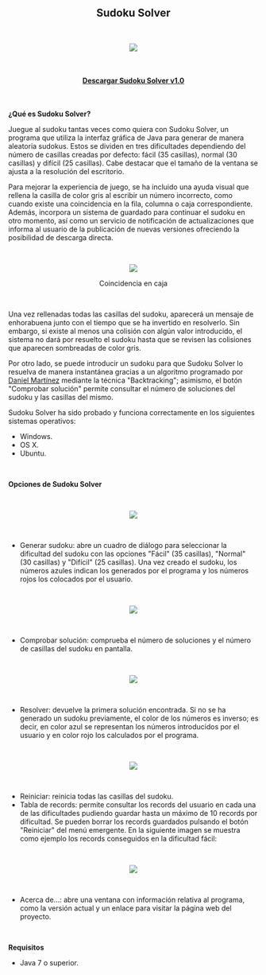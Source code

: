 **<div align="center">Sudoku Solver</div>**
-------------

<br/>

<p align="center"><img src="https://git.ujacraft.es/h02marmc/interfaz_sudokuBT/uploads/871afb28b48ec967f711c121f5487d6c/sudokuportada.jpg"></p>

<br/>
<h4><div align="center">
<a href="https://git.ujacraft.es/h02marmc/interfaz_sudokuBT/raw/master/Sudoku%20Solver.jar"><b>Descargar Sudoku Solver v1.0</b></a></div></h4>

<br/>

**¿Qué es Sudoku Solver?**

Juegue al sudoku tantas veces como quiera con Sudoku Solver, un programa que utiliza la interfaz gráfica de Java para generar de manera aleatoria sudokus. Estos se dividen en tres dificultades dependiendo del número de casillas creadas por defecto: fácil (35 casillas), normal (30 casillas) y difícil (25 casillas). Cabe destacar que el tamaño de la ventana se ajusta a la resolución del escritorio.

Para mejorar la experiencia de juego, se ha incluido una ayuda visual que rellena la casilla de color gris al escribir un número incorrecto, como cuando existe una coincidencia en la fila, columna o caja correspondiente. Además, incorpora un sistema de guardado para continuar el sudoku en otro momento, así como un servicio de notificación de actualizaciones que informa al usuario de la publicación de nuevas versiones ofreciendo la posibilidad de descarga directa.

<br/>

<p align="center"><img src="https://git.ujacraft.es/h02marmc/interfaz_sudokuBT/uploads/999aa831792c08107ea4a3d352a3f638/coincidencia_caja.gif"></p>
<p align="center">Coincidencia en caja</p>

<br/>

Una vez rellenadas todas las casillas del sudoku, aparecerá un mensaje de enhorabuena junto con el tiempo que se ha invertido en resolverlo. Sin embargo, si existe al menos una colisión con algún valor introducido, el sistema no dará por resuelto el sudoku hasta que se revisen las colisiones que aparecen sombreadas de color gris.

Por otro lado, se puede introducir un sudoku para que Sudoku Solver lo resuelva de manera instantánea gracias a un algoritmo programado por <a href="https://twitter.com/Dani2Martinez" target="_blank">Daniel Martínez</a> mediante la técnica "Backtracking"; asimismo, el botón "Comprobar solución" permite consultar el número de soluciones del sudoku y las casillas del mismo.

Sudoku Solver ha sido probado y funciona correctamente en los siguientes sistemas operativos:
- Windows.
- OS X.
- Ubuntu.

<br/>

**Opciones de Sudoku Solver**

<br/>

<p align="center"><img src="https://git.ujacraft.es/h02marmc/interfaz_sudokuBT/uploads/2b6598aabbc374ad5a43c9d032e836e6/menusudoku.jpg"></p>

<br/>

- Generar sudoku: abre un cuadro de diálogo para seleccionar la dificultad del sudoku con las opciones "Fácil" (35 casillas), "Normal" (30 casillas) y "Difícil" (25 casillas). Una vez creado el sudoku, los números azules indican los generados por el programa y los números rojos los colocados por el usuario.

<br/>

<p align="center"><img src="https://git.ujacraft.es/h02marmc/interfaz_sudokuBT/uploads/d544ea82737c14aea246eee511a0359d/sudokugen.gif"></p>

<br/>

- Comprobar solución: comprueba el número de soluciones y el número de casillas del sudoku en pantalla.

<br/>

<p align="center"><img src="https://git.ujacraft.es/h02marmc/interfaz_sudokuBT/uploads/d3904fcc2f859b3dff03a6a3ec980d03/comprobar.jpg"></p>

<br/>

- Resolver: devuelve la primera solución encontrada. Si no se ha generado un sudoku previamente, el color de los números es inverso; es decir, en color azul se representan los números introducidos por el usuario y en color rojo los calculados por el programa.

<br/>

<p align="center"><img src="https://git.ujacraft.es/h02marmc/interfaz_sudokuBT/uploads/5d83abc48fdbfe5ea13ac92c126db5b1/sudokures.gif"></p>


<br/>

- Reiniciar: reinicia todas las casillas del sudoku.
- Tabla de records: permite consultar los records del usuario en cada una de las dificultades pudiendo guardar hasta un máximo de 10 records por dificultad. Se pueden borrar los records guardados pulsando el botón "Reiniciar" del menú emergente. En la siguiente imagen se muestra como ejemplo los records conseguidos en la dificultad fácil:

<br/>

<p align="center"><img src="https://git.ujacraft.es/h02marmc/interfaz_sudokuBT/uploads/d45264883a667245d464d33f7fecd8c6/records2.jpg"></p>

<br/>

- Acerca de...: abre una ventana con información relativa al programa, como la versión actual y un enlace para visitar la página web del proyecto.


<br/>


**Requisitos**


- Java 7 o superior.
